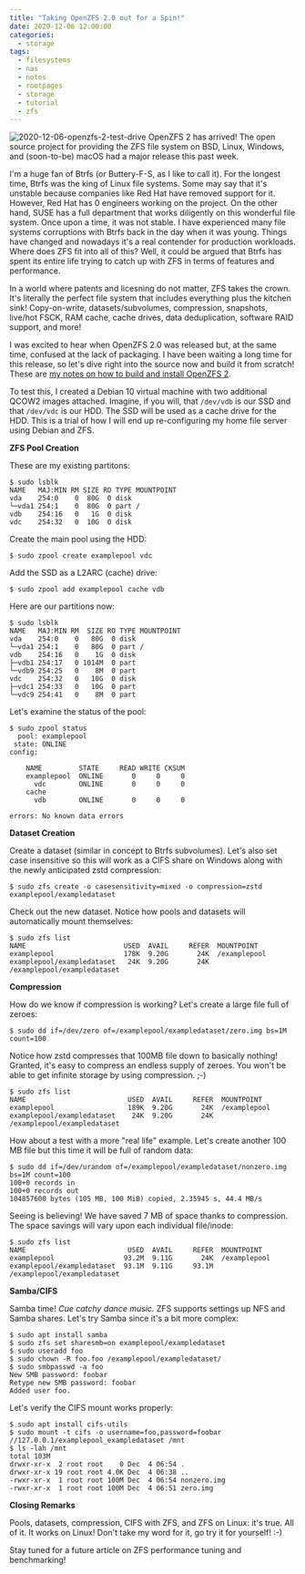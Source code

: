 ```yaml
---
title: "Taking OpenZFS 2.0 out for a Spin!"
date: 2020-12-06 12:00:00
categories:
  - storage
tags:
  - filesystems
  - nas
  - notes
  - rootpages
  - storage
  - tutorial
  - zfs
---
```


![2020-12-06-openzfs-2-test-drive](../../images/2020-12-06-openzfs-2-test-drive.jpg) OpenZFS 2 has arrived! The open source project for providing the ZFS file system on BSD, Linux, Windows, and (soon-to-be) macOS had a major release this past week.

I'm a huge fan of Btrfs (or Buttery-F-S, as I like to call it). For the longest time, Btrfs was the king of Linux file systems. Some may say that it's unstable because companies like Red Hat have removed support for it. However, Red Hat has 0 engineers working on the project. On the other hand, SUSE has a full department that works diligently on this wonderful file system. Once upon a time, it was not stable. I have experienced many file systems corruptions with Btrfs back in the day when it was young. Things have changed and nowadays it's a real contender for production workloads. Where does ZFS fit into all of this? Well, it could be argued that Btrfs has spent its entire life trying to catch up with ZFS in terms of features and performance.

In a world where patents and licesning do not matter, ZFS takes the crown. It's literally the perfect file system that includes everything plus the kitchen sink! Copy-on-write, datasets/subvolumes, compression, snapshots, live/hot FSCK, RAM cache, cache drives, data deduplication, software RAID support, and more!

I was excited to hear when OpenZFS 2.0 was released but, at the same time, confused at the lack of packaging. I have been waiting a long time for this release, so let's dive right into the source now and build it from scratch! These are [my notes on how to build and install OpenZFS 2](https://github.com/ekultails/rootpages/blob/master/src/storage/file_systems.rst#installation-source).

To test this, I created a Debian 10 virtual machine with two additional QCOW2 images attached. Imagine, if you will, that ``/dev/vdb`` is our SSD and that ``/dev/vdc`` is our HDD. The SSD will be used as a cache drive for the HDD. This is a trial of how I will end up re-configuring my home file server using Debian and ZFS.

**ZFS Pool Creation**

These are my existing partitons:

```
$ sudo lsblk
NAME   MAJ:MIN RM SIZE RO TYPE MOUNTPOINT
vda    254:0    0  80G  0 disk 
└─vda1 254:1    0  80G  0 part /
vdb    254:16   0   1G  0 disk 
vdc    254:32   0  10G  0 disk 
```

Create the main pool using the HDD:

```
$ sudo zpool create examplepool vdc
```

Add the SSD as a L2ARC (cache) drive:

```
$ sudo zpool add examplepool cache vdb
```

Here are our partitions now:

```
$ sudo lsblk
NAME   MAJ:MIN RM  SIZE RO TYPE MOUNTPOINT
vda    254:0    0   80G  0 disk 
└─vda1 254:1    0   80G  0 part /
vdb    254:16   0    1G  0 disk 
├─vdb1 254:17   0 1014M  0 part 
└─vdb9 254:25   0    8M  0 part 
vdc    254:32   0   10G  0 disk 
├─vdc1 254:33   0   10G  0 part 
└─vdc9 254:41   0    8M  0 part 
```

Let's examine the status of the pool:

```
$ sudo zpool status
  pool: examplepool
 state: ONLINE
config:

	NAME         STATE     READ WRITE CKSUM
	examplepool  ONLINE       0     0     0
	  vdc        ONLINE       0     0     0
	cache
	  vdb        ONLINE       0     0     0

errors: No known data errors
```

**Dataset Creation**

Create a dataset (similar in concept to Btrfs subvolumes). Let's also set case insensitive so this will work as a CIFS share on Windows along with the newly anticipated zstd compression:

```
$ sudo zfs create -o casesensitivity=mixed -o compression=zstd examplepool/exampledataset
```

Check out the new dataset. Notice how pools and datasets will automatically mount themselves:

```
$ sudo zfs list
NAME                        USED  AVAIL     REFER  MOUNTPOINT
examplepool                 178K  9.20G       24K  /examplepool
examplepool/exampledataset   24K  9.20G       24K  /examplepool/exampledataset
```

**Compression**

How do we know if compression is working? Let's create a large file full of zeroes:

```
$ sudo dd if=/dev/zero of=/examplepool/exampledataset/zero.img bs=1M count=100
```

Notice how zstd compresses that 100MB file down to basically nothing! Granted, it's easy to compress an endless supply of zeroes. You won't be able to get infinite storage by using compression. ;-)

```
$ sudo zfs list
NAME                         USED  AVAIL     REFER  MOUNTPOINT
examplepool                  189K  9.20G       24K  /examplepool
examplepool/exampledataset    24K  9.20G       24K  /examplepool/exampledataset
```

How about a test with a more "real life" example. Let's create another 100 MB file but this time it will be full of random data:

```
$ sudo dd if=/dev/urandom of=/examplepool/exampledataset/nonzero.img bs=1M count=100
100+0 records in
100+0 records out
104857600 bytes (105 MB, 100 MiB) copied, 2.35945 s, 44.4 MB/s
```

Seeing is believing! We have saved 7 MB of space thanks to compression. The space savings will vary upon each individual file/inode:

```
$ sudo zfs list
NAME                         USED  AVAIL     REFER  MOUNTPOINT
examplepool                 93.2M  9.11G       24K  /examplepool
examplepool/exampledataset  93.1M  9.11G     93.1M  /examplepool/exampledataset
```

**Samba/CIFS**

Samba time! *Cue catchy dance music.* ZFS supports settings up NFS and Samba shares. Let's try Samba since it's a bit more complex:

```
$ sudo apt install samba
$ sudo zfs set sharesmb=on examplepool/exampledataset
$ sudo useradd foo
$ sudo chown -R foo.foo /examplepool/exampledataset/
$ sudo smbpasswd -a foo
New SMB password: foobar
Retype new SMB password: foobar
Added user foo.
```

Let's verify the CIFS mount works properly:

```
$ sudo apt install cifs-utils
$ sudo mount -t cifs -o username=foo,password=foobar //127.0.0.1/examplepool_exampledataset /mnt
$ ls -lah /mnt
total 103M
drwxr-xr-x  2 root root    0 Dec  4 06:54 .
drwxr-xr-x 19 root root 4.0K Dec  4 06:38 ..
-rwxr-xr-x  1 root root 100M Dec  4 06:54 nonzero.img
-rwxr-xr-x  1 root root 100M Dec  4 06:51 zero.img
```

**Closing Remarks**

Pools, datasets, compression, CIFS with ZFS, and ZFS on Linux: it's true. All of it. It works on Linux! Don't take my word for it, go try it for yourself! :-)

Stay tuned for a future article on ZFS performance tuning and benchmarking!
